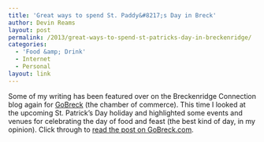 ```yaml
---
title: 'Great ways to spend St. Paddy&#8217;s Day in Breck'
author: Devin Reams
layout: post
permalink: /2013/great-ways-to-spend-st-patricks-day-in-breckenridge/
categories:
  - 'Food &amp; Drink'
  - Internet
  - Personal
layout: link
---
```

Some of my writing has been featured over on the Breckenridge Connection blog again for [GoBreck][1] (the chamber of commerce). This time I looked at the upcoming St. Patrick&#8217;s Day holiday and highlighted some events and venues for celebrating the day of food and feast (the best kind of day, in my opinion). Click through to [read the post on GoBreck.com][2].

 [1]: http://www.gobreck.com/
 [2]: http://blog.gobreck.com/index.php/2013/11/breck-events/great-ways-to-spend-st-patricks-day-in-breckenridge/
